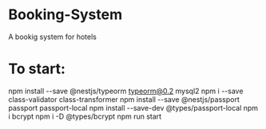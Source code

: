 # Booking-System
 A bookig system for hotels

# To start:
 npm install --save @nestjs/typeorm typeorm@0.2 mysql2
 npm i --save class-validator class-transformer
 npm install --save @nestjs/passport passport passport-local
 npm install --save-dev @types/passport-local
 npm i bcrypt
 npm i -D @types/bcrypt
 npm run start